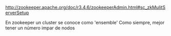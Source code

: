 http://zookeeper.apache.org/doc/r3.4.6/zookeeperAdmin.html#sc_zkMulitServerSetup

En zookeeper un cluster se conoce como 'ensemble'
Como siempre, mejor tener un número impar de nodos
